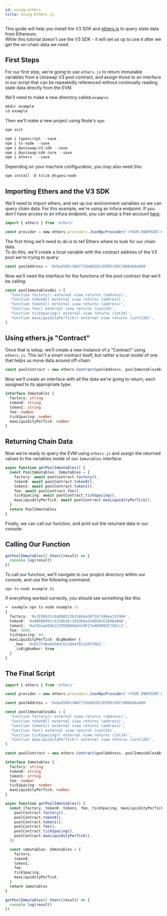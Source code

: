 ```yaml
---
id: using-ethers
title: Using Ethers.js
---
```


This guide will help you install the V3 SDK and [ethers.js](https://docs.ethers.io/v5/) to query state data from Ethereum.  
While this tutorial doesn't use the V3 SDK - it will set us up to use it after we get the on-chain data we need.

## First Steps

For our first step, we're going to use `ethers.js` to return immutable variables from a Uniswap V3 pool contract, and assign those to an interface in our script that can be repeatedly referenced without continually reading state data directly from the EVM.

We'll need to make a new directory called `example`:

```typescript
mkdir example
cd example
```

Then we'll make a new project using Node's `npm`:

```typescript
npm init
```

```typescript
npm i typescript --save
npm i ts-node --save
npm i @uniswap/v3-sdk --save
npm i @uniswap/sdk-core --save
npm i ethers  --save
```

Depending on your machine configuration, you may also need this:

```typescript
npm install -D tslib @types/node
```

## Importing Ethers and the V3 SDK

We'll need to import ethers, and set up our environment variables so we can query chain data.
For this example, we're using an infura endpoint. If you don't have access to an infura endpoint, you can setup a free account [here](https://infura.io/).

```typescript
import { ethers } from 'ethers'

const provider = new ethers.providers.JsonRpcProvider('<YOUR-ENDPOINT-HERE>')
```

The first thing we'll need to do is to tell Ethers where to look for our chain data.  
To do this, we'll create a local variable with the contract address of the V3 pool we're trying to query:

```typescript
const poolAddress = '0x8ad599c3A0ff1De082011EFDDc58f1908eb6e6D8'
```

Now we'll need the interface for the functions of the pool contract that we'll be calling:

```typescript
const poolImmutablesAbi = [
  'function factory() external view returns (address)',
  'function token0() external view returns (address)',
  'function token1() external view returns (address)',
  'function fee() external view returns (uint24)',
  'function tickSpacing() external view returns (int24)',
  'function maxLiquidityPerTick() external view returns (uint128)',
]
```

## Using ethers.js "Contract"

Once that is setup, we'll create a new instance of a "Contract" using `ethers.js`. This isn't a smart contract itself, but rather a local model of one that helps us move data around off-chain:

```typescript
const poolContract = new ethers.Contract(poolAddress, poolImmutablesAbi, provider)
```

Now we'll create an interface with all the data we're going to return, each assigned to its appropriate type:

```typescript
interface Immutables {
  factory: string
  token0: string
  token1: string
  fee: number
  tickSpacing: number
  maxLiquidityPerTick: number
}
```

## Returning Chain Data

Now we're ready to query the EVM using `ethers.js` and assign the returned values to the variables inside of our `Immutables` interface.

```typescript
async function getPoolImmutables() {
  const PoolImmutables: Immutables = {
    factory: await poolContract.factory(),
    token0: await poolContract.token0(),
    token1: await poolContract.token1(),
    fee: await poolContract.fee(),
    tickSpacing: await poolContract.tickSpacing(),
    maxLiquidityPerTick: await poolContract.maxLiquidityPerTick(),
  }
  return PoolImmutables
}
```

Finally, we can call our function, and print out the returned data in our console:

## Calling Our Function

```typescript
getPoolImmutables().then((result) => {
  console.log(result)
})
```

To call our function, we'll navigate to our project directory within our console, and use the following command:

```
npx ts-node example.ts
```

If everything worked correctly, you should see something like this:

```typescript
➜  example npx ts-node example.ts
{
  factory: '0x1F98431c8aD98523631AE4a59f267346ea31F984',
  token0: '0xA0b86991c6218b36c1d19D4a2e9Eb0cE3606eB48',
  token1: '0xC02aaA39b223FE8D0A0e5C4F27eAD9083C756Cc2',
  fee: 3000,
  tickSpacing: 60,
  maxLiquidityPerTick: BigNumber {
    _hex: '0x023746e6a58dcb13d4af821b93f062',
    _isBigNumber: true
  }
}
```

## The Final Script

```typescript
import { ethers } from 'ethers'

const provider = new ethers.providers.JsonRpcProvider('<YOUR_ENDPOINT_HERE>')

const poolAddress = '0x8ad599c3A0ff1De082011EFDDc58f1908eb6e6D8'

const poolImmutablesAbi = [
  'function factory() external view returns (address)',
  'function token0() external view returns (address)',
  'function token1() external view returns (address)',
  'function fee() external view returns (uint24)',
  'function tickSpacing() external view returns (int24)',
  'function maxLiquidityPerTick() external view returns (uint128)',
]

const poolContract = new ethers.Contract(poolAddress, poolImmutablesAbi, provider)

interface Immutables {
  factory: string
  token0: string
  token1: string
  fee: number
  tickSpacing: number
  maxLiquidityPerTick: number
}

async function getPoolImmutables() {
  const [factory, token0, token1, fee, tickSpacing, maxLiquidityPerTick] = await Promise.all([
    poolContract.factory(),
    poolContract.token0(),
    poolContract.token1(),
    poolContract.fee(),
    poolContract.tickSpacing(),
    poolContract.maxLiquidityPerTick(),
  ])

  const immutables: Immutables = {
    factory,
    token0,
    token1,
    fee,
    tickSpacing,
    maxLiquidityPerTick,
  }
  return immutables
}

getPoolImmutables().then((result) => {
  console.log(result)
})
```
